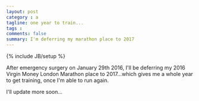 ```yaml
---
layout: post
category : a
tagline: one year to train...
tags : 
comments: false
summary: I'm deferring my marathon place to 2017 
---
```


{% include JB/setup %}

After emergency surgery on January 29th 2016, I'll be deferring my 2016 Virgin Money London Marathon place to 2017...which gives me a whole year to get training, once I'm able to run again.

I'll update more soon...